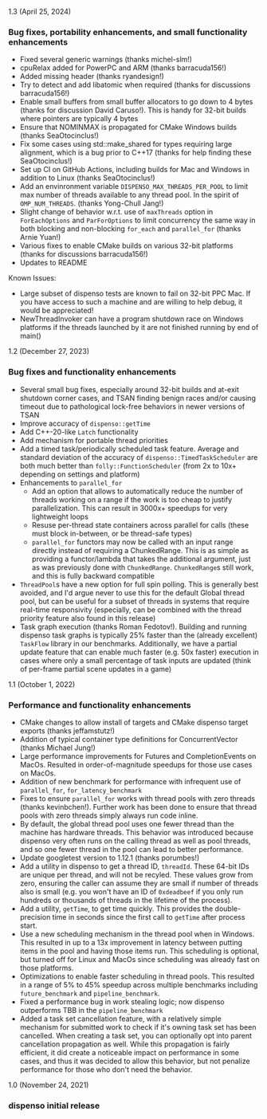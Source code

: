 1.3 (April 25, 2024)

### Bug fixes, portability enhancements, and small functionality enhancements

* Fixed several generic warnings (thanks michel-slm!)
* cpuRelax added for PowerPC and ARM (thanks barracuda156!)
* Added missing header (thanks ryandesign!)
* Try to detect and add libatomic when required (thanks for discussions barracuda156!)
* Enable small buffers from small buffer allocators to go down to 4 bytes (thanks for discussion David Caruso!).  This is handy for 32-bit builds where pointers are typically 4 bytes
* Ensure that NOMINMAX is propagated for CMake Windows builds (thanks SeaOtocinclus!)
* Fix some cases using std::make_shared for types requiring large alignment, which is a bug prior to C++17 (thanks for help finding these SeaOtocinclus!)
* Set up CI on GitHub Actions, including builds for Mac and Windows in addition to Linux (thanks SeaOtocinclus!)
* Add an envinronment variable `DISPENSO_MAX_THREADS_PER_POOL` to limit max number of threads available to any thread pool.  In the spirit of `OMP_NUM_THREADS`.  (thanks Yong-Chull Jang!)
* Slight change of behavior w.r.t. use of `maxThreads` option in `ForEachOptions` and `ParForOptions` to limit concurrency the same way in both blocking and non-blocking `for_each` and `parallel_for` (thanks Arnie Yuan!)
* Various fixes to enable CMake builds on various 32-bit platforms (thanks for discussions barracuda156!)
* Updates to README

Known Issues:
* Large subset of dispenso tests are known to fail on 32-bit PPC Mac.  If you have access to such a machine and are willing to help debug, it would be appreciated!
* NewThreadInvoker can have a program shutdown race on Windows platforms if the threads launched by it are not finished running by end of main()

1.2 (December 27, 2023)

### Bug fixes and functionality enhancements

* Several small bug fixes, especially around 32-bit builds and at-exit shutdown corner cases, and TSAN finding benign races and/or causing timeout due to pathological lock-free behaviors in newer versions of TSAN
* Improve accuracy of `dispenso::getTime`
* Add C++-20-like `Latch` functionality
* Add mechanism for portable thread priorities
* Add a timed task/periodically scheduled task feature.  Average and standard deviation of the accuracy of `dispenso::TimedTaskScheduler` are both much better than `folly::FunctionScheduler` (from 2x to 10x+ depending on settings and platform)
* Enhancements to `parallel_for`
  * Add an option that allows to automatically reduce the number of threads working on a range if the work is too cheap to justify parallelization.  This can result in 3000x+ speedups for very lightweight loops
  * Resuse per-thread state containers across parallel for calls (these must block in-between, or be thread-safe types)
  * `parallel_for` functors may now be called with an input range directly instead of requiring a ChunkedRange.  This is as simple as providing a functor/lambda that takes the additional argument, just as was previously done with `ChunkedRange`.  `ChunkedRange`s still work, and this is fully backward compatible
* `ThreadPool`s have a new option for full spin polling.  This is generally best avoided, and I'd argue never to use this for the default Global thread pool, but can be useful for a subset of threads in systems that require real-time responsivity (especially, can be combined with the thread priority feature also found in this release)
* Task graph execution (thanks Roman Fedotov!).  Building and running dispenso task graphs is typically 25% faster than the (already excellent) `TaskFlow` library in our benchmarks.  Additionally, we have a partial update feature that can enable much faster (e.g. 50x faster) execution in cases where only a small percentage of task inputs are updated (think of per-frame partial scene updates in a game)

1.1 (October 1, 2022)

### Performance and functionality enhancements

* CMake changes to allow install of targets and CMake dispenso target exports (thanks jeffamstutz!)
* Addition of typical container type definitions for ConcurrentVector (thanks Michael Jung!)
* Large performance improvements for Futures and CompletionEvents on MacOs.  Resulted in order-of-magnitude speedups for those use cases on MacOs.
* Addition of new benchmark for performance with infrequent use of `parallel_for`, `for_latency_benchmark`
* Fixes to ensure `parallel_for` works with thread pools with zero threads (thanks kevinbchen!).  Further work has been done to ensure that thread pools with zero threads simply always run code inline.
* By default, the global thread pool uses one fewer thread than the machine has hardware threads.  This behavior was introduced because dispenso very often runs on the calling thread as well as pool threads, and so one fewer thread in the pool can lead to better performance.
* Update googletest version to 1.12.1 (thanks porumbes!)
* Add a utility in dispenso to get a thread ID, `threadId`.  These 64-bit IDs are unique per thread, and will not be recyled.  These values grow from zero, ensuring the caller can assume they are small if number of threads also is small (e.g. you won't have an ID of `0xdeadbeef` if you only run hundreds or thousands of threads in the lifetime of the process).
* Add a utility, `getTime`, to get time quickly.  This provides the double-precision time in seconds since the first call to `getTime` after process start.
* Use a new scheduling mechanism in the thread pool when in Windows.  This resulted in up to a 13x improvement in latency between putting items in the pool and having those items run.  This scheduling is optional, but turned off for Linux and MacOs since scheduling was already fast on those platforms.
* Optimizations to enable faster scheduling in thread pools.  This resulted in a range of 5% to 45% speedup across multiple benchmarks including `future_benchmark` and `pipeline_benchmark`.
* Fixed a performance bug in work stealing logic; now dispenso outperforms TBB in the `pipeline_benchmark`
* Added a task set cancellation feature, with a relatively simple mechanism for submitted work to check if it's owning task set has been cancelled.  When creating a task set, you can optionally opt into parent cancellation propagation as well.  While this propagation is fairly efficient, it did create a noticeable impact on performance in some cases, and thus it was decided to allow this behavior, but not penalize performance for those who don't need the behavior.

1.0 (November 24, 2021)

### dispenso initial release
